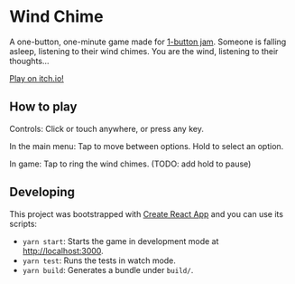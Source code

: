 # Wind Chime

A one-button, one-minute game made for [1-button jam](https://itch.io/jam/1-button-jam-2021). Someone is falling asleep, listening to their wind chimes. You are the wind, listening to their thoughts…

[Play on itch.io!](https://a-fractal-teapot.itch.io/wind-chime)

## How to play

Controls: Click or touch anywhere, or press any key.

In the main menu: Tap to move between options. Hold to select an option.

In game: Tap to ring the wind chimes. (TODO: add hold to pause)

## Developing

This project was bootstrapped with [Create React App](https://github.com/facebook/create-react-app) and you can use its scripts:

* `yarn start`: Starts the game in development mode at [http://localhost:3000](http://localhost:3000).
* `yarn test`: Runs the tests in watch mode.
* `yarn build`: Generates a bundle under `build/`.
